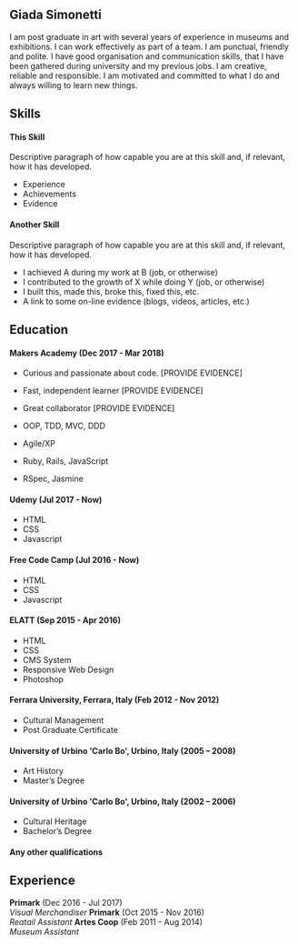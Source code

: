 ## Giada Simonetti

I am post graduate in art with several years of experience in museums and exhibitions. I can work effectively as part of a team. I am punctual, friendly and polite. I have good organisation and communication skills, that I have been gathered during university and my previous jobs. I am creative, reliable and responsible. I am motivated and committed to what I do and always willing to learn new things.

<!-- A sentence about who and what you are. Then a sentence about what you've achieved. And then a sentence about what you're looking for: what you would ideally be doing, with whom and in what environment. -->

## Skills

#### This Skill

Descriptive paragraph of how capable you are at this skill and, if relevant, how it has developed.

- Experience
- Achievements
- Evidence

#### Another Skill

Descriptive paragraph of how capable you are at this skill and, if relevant, how it has developed.

- I achieved A during my work at B (job, or otherwise)
- I contributed to the growth of X while doing Y (job, or otherwise)
- I built this, made this, broke this, fixed this, etc.
- A link to some on-line evidence (blogs, videos, articles, etc.)

## Education

#### Makers Academy (Dec 2017 - Mar 2018)

- Curious and passionate about code. [PROVIDE EVIDENCE]
- Fast, independent learner [PROVIDE EVIDENCE]
- Great collaborator [PROVIDE EVIDENCE]

- OOP, TDD, MVC, DDD
- Agile/XP
- Ruby, Rails, JavaScript
- RSpec, Jasmine

#### Udemy (Jul 2017 - Now)

- HTML
- CSS
- Javascript

#### Free Code Camp (Jul 2016 - Now)

- HTML
- CSS
- Javascript

#### ELATT (Sep 2015 - Apr 2016)

- HTML
- CSS
- CMS System
- Responsive Web Design
- Photoshop

#### Ferrara University, Ferrara, Italy (Feb 2012 - Nov 2012)

- Cultural Management
- Post Graduate Certificate


#### University of Urbino 'Carlo Bo', Urbino, Italy (2005 – 2008)

- Art History
- Master’s Degree

#### University of Urbino 'Carlo Bo', Urbino, Italy (2002 – 2006)

- Cultural Heritage
- Bachelor’s Degree


#### Any other qualifications

## Experience

**Primark** (Dec 2016 - Jul 2017)    
*Visual Merchandiser*
**Primark** (Oct 2015 - Nov 2016)    
*Reatail Assistant*
**Artes Coop** (Feb 2011 - Aug 2014)   
*Museum Assistant*  

